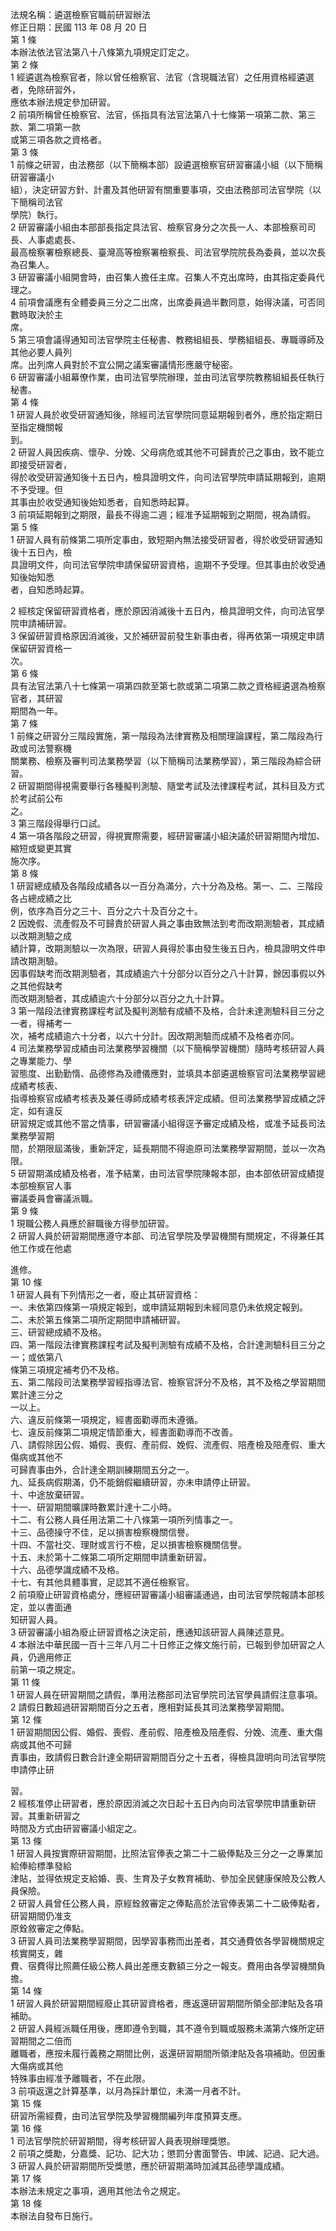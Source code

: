 法規名稱：遴選檢察官職前研習辦法  
修正日期：民國 113 年 08 月 20 日  
第 1 條  
本辦法依法官法第八十八條第九項規定訂定之。  
第 2 條  
1 經遴選為檢察官者，除以曾任檢察官、法官（含現職法官）之任用資格經遴選者，免除研習外，  
應依本辦法規定參加研習。  
2 前項所稱曾任檢察官、法官，係指具有法官法第八十七條第一項第二款、第三款、第二項第一款  
或第三項各款之資格者。  
第 3 條  
1 前條之研習，由法務部（以下簡稱本部）設遴選檢察官研習審議小組（以下簡稱研習審議小  
組），決定研習方針、計畫及其他研習有關重要事項，交由法務部司法官學院（以下簡稱司法官  
學院）執行。  
2 研習審議小組由本部部長指定具法官、檢察官身分之次長一人、本部檢察司司長、人事處處長、  
最高檢察署檢察總長、臺灣高等檢察署檢察長、司法官學院院長為委員，並以次長為召集人。  
3 研習審議小組開會時，由召集人擔任主席。召集人不克出席時，由其指定委員代理之。  
4 前項會議應有全體委員三分之二出席，出席委員過半數同意，始得決議，可否同數時取決於主  
席。  
5 第三項會議得通知司法官學院主任秘書、教務組組長、學務組組長、專職導師及其他必要人員列  
席。出列席人員對於不宜公開之議案審議情形應嚴守秘密。  
6 研習審議小組幕僚作業，由司法官學院辦理，並由司法官學院教務組組長任執行秘書。  
第 4 條  
1 研習人員於收受研習通知後，除經司法官學院同意延期報到者外，應於指定期日至指定機關報  
到。  
2 研習人員因疾病、懷孕、分娩、父母病危或其他不可歸責於己之事由，致不能立即接受研習者，  
得於收受研習通知後十五日內，檢具證明文件，向司法官學院申請延期報到，逾期不予受理。但  
其事由於收受通知後始知悉者，自知悉時起算。  
3 前項延期報到之期限，最長不得逾二週；經准予延期報到之期間，視為請假。  
第 5 條  
1 研習人員有前條第二項所定事由，致短期內無法接受研習者，得於收受研習通知後十五日內，檢  
具證明文件，向司法官學院申請保留研習資格，逾期不予受理。但其事由於收受通知後始知悉  
者，自知悉時起算。  


2 經核定保留研習資格者，應於原因消滅後十五日內，檢具證明文件，向司法官學院申請補研習。  
3 保留研習資格原因消滅後，又於補研習前發生新事由者，得再依第一項規定申請保留研習資格一  
次。  
第 6 條  
具有法官法第八十七條第一項第四款至第七款或第二項第二款之資格經遴選為檢察官者，其研習  
期間為一年。  
第 7 條  
1 前條之研習分三階段實施，第一階段為法律實務及相關理論課程，第二階段為行政或司法警察機  
關業務、檢察及審判司法業務學習（以下簡稱司法業務學習），第三階段為綜合研習。  
2 研習期間得視需要舉行各種擬判測驗、隨堂考試及法律課程考試，其科目及方式於考試前公布  
之。  
3 第三階段得舉行口試。  
4 第一項各階段之研習，得視實際需要，經研習審議小組決議於研習期間內增加、縮短或變更其實  
施次序。  
第 8 條  
1 研習總成績及各階段成績各以一百分為滿分，六十分為及格。第一、二、三階段各占總成績之比  
例，依序為百分之三十、百分之六十及百分之十。  
2 因娩假、流產假及不可歸責於研習人員之事由致無法到考而改期測驗者，其成績以改期測驗之成  
績計算，改期測驗以一次為限，研習人員得於事由發生後五日內，檢具證明文件申請改期測驗。  
因事假缺考而改期測驗者，其成績逾六十分部分以百分之八十計算，餘因事假以外之其他假缺考  
而改期測驗者，其成績逾六十分部分以百分之九十計算。  
3 第一階段法律實務課程考試及擬判測驗有成績不及格，合計未達測驗科目三分之一者，得補考一  
次，補考成績逾六十分者，以六十分計。因改期測驗而成績不及格者亦同。  
4 司法業務學習成績由司法業務學習機關（以下簡稱學習機關）隨時考核研習人員之專業能力、學  
習態度、出勤勤惰、品德修為及禮儀應對，並填具本部遴選檢察官司法業務學習總成績考核表、  
指導檢察官成績考核表及兼任導師成績考核表評定成績。但司法業務學習成績之評定，如有違反  
研習規定或其他不當之情事，研習審議小組得逕予審定成績及格，或准予延長司法業務學習期  
間，於期限屆滿後，重新評定，延長期間不得逾原司法業務學習期間，並以一次為限。  
5 研習期滿成績及格者，准予結業，由司法官學院陳報本部，由本部依研習成績提本部檢察官人事  
審議委員會審議派職。  
第 9 條  
1 現職公務人員應於辭職後方得參加研習。  
2 研習人員於研習期間應遵守本部、司法官學院及學習機關有關規定，不得兼任其他工作或在他處  


進修。  
第 10 條  
1 研習人員有下列情形之一者，廢止其研習資格：  
一、未依第四條第一項規定報到，或申請延期報到未經同意仍未依規定報到。  
二、未於第五條第二項所定期間申請補研習。  
三、研習總成績不及格。  
四、第一階段法律實務課程考試及擬判測驗有成績不及格，合計達測驗科目三分之一；或依第八  
條第三項規定補考仍不及格。  
五、第二階段司法業務學習經指導法官、檢察官評分不及格，其不及格之學習期間累計達三分之  
一以上。  
六、違反前條第一項規定，經書面勸導而未遵循。  
七、違反前條第二項規定情節重大，經書面勸導而不改善。  
八、請假除因公假、婚假、喪假、產前假、娩假、流產假、陪產檢及陪產假、重大傷病或其他不  
可歸責事由外，合計達全期訓練期間五分之一。  
九、延長病假期滿，仍不能銷假繼續研習，亦未申請停止研習。  
十、中途放棄研習。  
十一、研習期間曠課時數累計達十二小時。  
十二、有公務人員任用法第二十八條第一項所列情事之一。  
十三、品德操守不佳，足以損害檢察機關信譽。  
十四、不當社交、理財或言行不檢，足以損害檢察機關信譽。  
十五、未於第十二條第二項所定期間申請重新研習。  
十六、品德學識成績不及格。  
十七、有其他具體事實，足認其不適任檢察官。  
2 前項廢止研習資格處分，應經研習審議小組審議通過，由司法官學院報請本部核定，並以書面通  
知研習人員。  
3 研習審議小組為廢止研習資格之決定前，應通知該研習人員陳述意見。  
4 本辦法中華民國一百十三年八月二十日修正之條文施行前，已報到參加研習之人員，仍適用修正  
前第一項之規定。  
第 11 條  
1 研習人員在研習期間之請假，準用法務部司法官學院司法官學員請假注意事項。  
2 請假日數超過研習期間百分之五者，應相對延長其司法業務學習期間。  
第 12 條  
1 研習期間因公假、婚假、喪假、產前假、陪產檢及陪產假、分娩、流產、重大傷病或其他不可歸  
責事由，致請假日數合計達全期研習期間百分之十五者，得檢具證明向司法官學院申請停止研  


習。  
2 經核准停止研習者，應於原因消滅之次日起十五日內向司法官學院申請重新研習。其重新研習之  
時間及方式由研習審議小組定之。  
第 13 條  
1 研習人員按實際研習期間，比照法官俸表之第二十二級俸點及三分之一之專業加給俸給標準發給  
津貼，並得依規定支給婚、喪、生育及子女教育補助、參加全民健康保險及公教人員保險。  
2 研習人員曾任公務人員，原經銓敘審定之俸點高於法官俸表第二十二級俸點者，研習期間仍准支  
原銓敘審定之俸點。  
3 研習人員司法業務學習期間，因學習事務而出差者，其交通費依各學習機關規定核實開支，雜  
費、宿費得比照薦任級公務人員出差應支數額三分之一報支。費用由各學習機關負擔。  
第 14 條  
1 研習人員於研習期間經廢止其研習資格者，應返還研習期間所領全部津貼及各項補助。  
2 研習人員經派職任用後，應即遵令到職，其不遵令到職或服務未滿第六條所定研習期間之二倍而  
離職者，應按未履行義務之期間比例，返還研習期間所領津貼及各項補助。但因重大傷病或其他  
特殊事由經准予離職者，不在此限。  
3 前項返還之計算基準，以月為採計單位，未滿一月者不計。  
第 15 條  
研習所需經費，由司法官學院及學習機關編列年度預算支應。  
第 16 條  
1 司法官學院於研習期間，得考核研習人員表現辦理獎懲。  
2 前項之獎勵，分嘉獎、記功、記大功；懲罰分書面警告、申誡、記過、記大過。  
3 研習人員於研習期間所受獎懲，應於研習期滿時加減其品德學識成績。  
第 17 條  
本辦法未規定之事項，適用其他法令之規定。  
第 18 條  
本辦法自發布日施行。  


